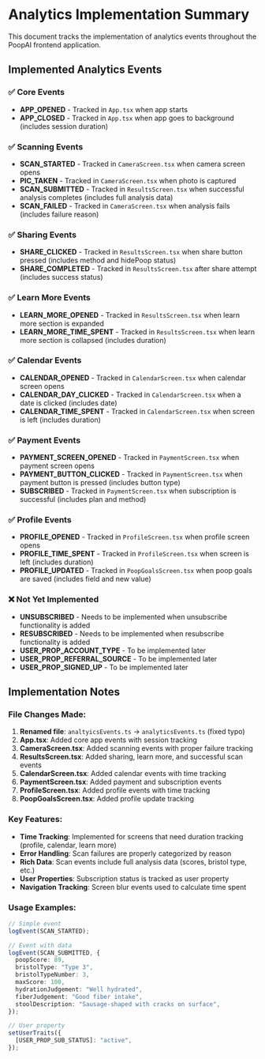 # Analytics Implementation Summary

This document tracks the implementation of analytics events throughout the PoopAI frontend application.

## Implemented Analytics Events

### ✅ Core Events

- **APP_OPENED** - Tracked in `App.tsx` when app starts
- **APP_CLOSED** - Tracked in `App.tsx` when app goes to background (includes session duration)

### ✅ Scanning Events

- **SCAN_STARTED** - Tracked in `CameraScreen.tsx` when camera screen opens
- **PIC_TAKEN** - Tracked in `CameraScreen.tsx` when photo is captured
- **SCAN_SUBMITTED** - Tracked in `ResultsScreen.tsx` when successful analysis completes (includes full analysis data)
- **SCAN_FAILED** - Tracked in `CameraScreen.tsx` when analysis fails (includes failure reason)

### ✅ Sharing Events

- **SHARE_CLICKED** - Tracked in `ResultsScreen.tsx` when share button pressed (includes method and hidePoop status)
- **SHARE_COMPLETED** - Tracked in `ResultsScreen.tsx` after share attempt (includes success status)

### ✅ Learn More Events

- **LEARN_MORE_OPENED** - Tracked in `ResultsScreen.tsx` when learn more section is expanded
- **LEARN_MORE_TIME_SPENT** - Tracked in `ResultsScreen.tsx` when learn more section is collapsed (includes duration)

### ✅ Calendar Events

- **CALENDAR_OPENED** - Tracked in `CalendarScreen.tsx` when calendar screen opens
- **CALENDAR_DAY_CLICKED** - Tracked in `CalendarScreen.tsx` when a date is clicked (includes date)
- **CALENDAR_TIME_SPENT** - Tracked in `CalendarScreen.tsx` when screen is left (includes duration)

### ✅ Payment Events

- **PAYMENT_SCREEN_OPENED** - Tracked in `PaymentScreen.tsx` when payment screen opens
- **PAYMENT_BUTTON_CLICKED** - Tracked in `PaymentScreen.tsx` when payment button is pressed (includes button type)
- **SUBSCRIBED** - Tracked in `PaymentScreen.tsx` when subscription is successful (includes plan and method)

### ✅ Profile Events

- **PROFILE_OPENED** - Tracked in `ProfileScreen.tsx` when profile screen opens
- **PROFILE_TIME_SPENT** - Tracked in `ProfileScreen.tsx` when screen is left (includes duration)
- **PROFILE_UPDATED** - Tracked in `PoopGoalsScreen.tsx` when poop goals are saved (includes field and new value)

### ❌ Not Yet Implemented

- **UNSUBSCRIBED** - Needs to be implemented when unsubscribe functionality is added
- **RESUBSCRIBED** - Needs to be implemented when resubscribe functionality is added
- **USER_PROP_ACCOUNT_TYPE** - To be implemented later
- **USER_PROP_REFERRAL_SOURCE** - To be implemented later
- **USER_PROP_SIGNED_UP** - To be implemented later

## Implementation Notes

### File Changes Made:

1. **Renamed file**: `analtyicsEvents.ts` → `analyticsEvents.ts` (fixed typo)
2. **App.tsx**: Added core app events with session tracking
3. **CameraScreen.tsx**: Added scanning events with proper failure tracking
4. **ResultsScreen.tsx**: Added sharing, learn more, and successful scan events
5. **CalendarScreen.tsx**: Added calendar events with time tracking
6. **PaymentScreen.tsx**: Added payment and subscription events
7. **ProfileScreen.tsx**: Added profile events with time tracking
8. **PoopGoalsScreen.tsx**: Added profile update tracking

### Key Features:

- **Time Tracking**: Implemented for screens that need duration tracking (profile, calendar, learn more)
- **Error Handling**: Scan failures are properly categorized by reason
- **Rich Data**: Scan events include full analysis data (scores, bristol type, etc.)
- **User Properties**: Subscription status is tracked as user property
- **Navigation Tracking**: Screen blur events used to calculate time spent

### Usage Examples:

```typescript
// Simple event
logEvent(SCAN_STARTED);

// Event with data
logEvent(SCAN_SUBMITTED, {
  poopScore: 89,
  bristolType: "Type 3",
  bristolTypeNumber: 3,
  maxScore: 100,
  hydrationJudgement: "Well hydrated",
  fiberJudgement: "Good fiber intake",
  stoolDescription: "Sausage-shaped with cracks on surface",
});

// User property
setUserTraits({
  [USER_PROP_SUB_STATUS]: "active",
});
```
